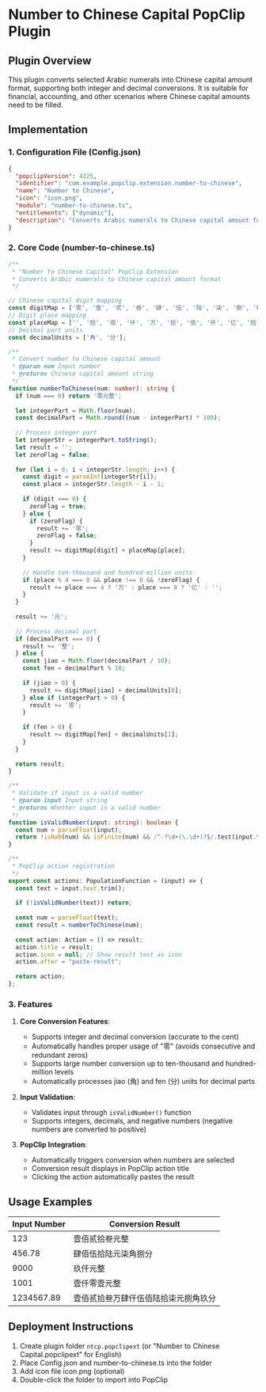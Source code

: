 # Number to Chinese Capital PopClip Plugin

## Plugin Overview
This plugin converts selected Arabic numerals into Chinese capital amount format, supporting both integer and decimal conversions. It is suitable for financial, accounting, and other scenarios where Chinese capital amounts need to be filled.

## Implementation

### 1. Configuration File (Config.json)
```json
{
  "popclipVersion": 4225,
  "identifier": "com.example.popclip.extension.number-to-chinese",
  "name": "Number to Chinese",
  "icon": "icon.png",
  "module": "number-to-chinese.ts",
  "entitlements": ["dynamic"],
  "description": "Converts Arabic numerals to Chinese capital amount format, supporting integers and decimals."
}
```

### 2. Core Code (number-to-chinese.ts)
```typescript
/**
 * "Number to Chinese Capital" PopClip Extension
 * Converts Arabic numerals to Chinese capital amount format
 */

// Chinese capital digit mapping
const digitMap = ['零', '壹', '贰', '叁', '肆', '伍', '陆', '柒', '捌', '玖'];
// Digit place mapping
const placeMap = ['', '拾', '佰', '仟', '万', '拾', '佰', '仟', '亿', '拾', '佰', '仟'];
// Decimal part units
const decimalUnits = ['角', '分'];

/**
 * Convert number to Chinese capital amount
 * @param num Input number
 * @returns Chinese capital amount string
 */
function numberToChinese(num: number): string {
  if (num === 0) return '零元整';
  
  let integerPart = Math.floor(num);
  const decimalPart = Math.round((num - integerPart) * 100);
  
  // Process integer part
  let integerStr = integerPart.toString();
  let result = '';
  let zeroFlag = false;
  
  for (let i = 0; i < integerStr.length; i++) {
    const digit = parseInt(integerStr[i]);
    const place = integerStr.length - i - 1;
    
    if (digit === 0) {
      zeroFlag = true;
    } else {
      if (zeroFlag) {
        result += '零';
        zeroFlag = false;
      }
      result += digitMap[digit] + placeMap[place];
    }
    
    // Handle ten-thousand and hundred-million units
    if (place % 4 === 0 && place !== 0 && !zeroFlag) {
      result += place === 4 ? '万' : place === 8 ? '亿' : '';
    }
  }
  
  result += '元';
  
  // Process decimal part
  if (decimalPart === 0) {
    result += '整';
  } else {
    const jiao = Math.floor(decimalPart / 10);
    const fen = decimalPart % 10;
    
    if (jiao > 0) {
      result += digitMap[jiao] + decimalUnits[0];
    } else if (integerPart > 0) {
      result += '零';
    }
    
    if (fen > 0) {
      result += digitMap[fen] + decimalUnits[1];
    }
  }
  
  return result;
}

/**
 * Validate if input is a valid number
 * @param input Input string
 * @returns Whether input is a valid number
 */
function isValidNumber(input: string): boolean {
  const num = parseFloat(input);
  return !isNaN(num) && isFinite(num) && /^-?\d+(\.\d+)?$/.test(input.trim());
}

/**
 * PopClip action registration
 */
export const actions: PopulationFunction = (input) => {
  const text = input.text.trim();
  
  if (!isValidNumber(text)) return;
  
  const num = parseFloat(text);
  const result = numberToChinese(num);
  
  const action: Action = () => result;
  action.title = result;
  action.icon = null; // Show result text as icon
  action.after = "paste-result";
  
  return action;
};
```

### 3. Features

1. **Core Conversion Features**:
   - Supports integer and decimal conversion (accurate to the cent)
   - Automatically handles proper usage of "零" (avoids consecutive and redundant zeros)
   - Supports large number conversion up to ten-thousand and hundred-million levels
   - Automatically processes jiao (角) and fen (分) units for decimal parts

2. **Input Validation**:
   - Validates input through `isValidNumber()` function
   - Supports integers, decimals, and negative numbers (negative numbers are converted to positive)

3. **PopClip Integration**:
   - Automatically triggers conversion when numbers are selected
   - Conversion result displays in PopClip action title
   - Clicking the action automatically pastes the result

## Usage Examples

| Input Number | Conversion Result |
|-------------|------------------|
| 123 | 壹佰贰拾叁元整 |
| 456.78 | 肆佰伍拾陆元柒角捌分 |
| 9000 | 玖仟元整 |
| 1001 | 壹仟零壹元整 |
| 1234567.89 | 壹佰贰拾叁万肆仟伍佰陆拾柒元捌角玖分 |

## Deployment Instructions

1. Create plugin folder `ntcp.popclipext` (or "Number to Chinese Capital.popclipext" for English)
2. Place Config.json and number-to-chinese.ts into the folder
3. Add icon file icon.png (optional)
4. Double-click the folder to import into PopClip